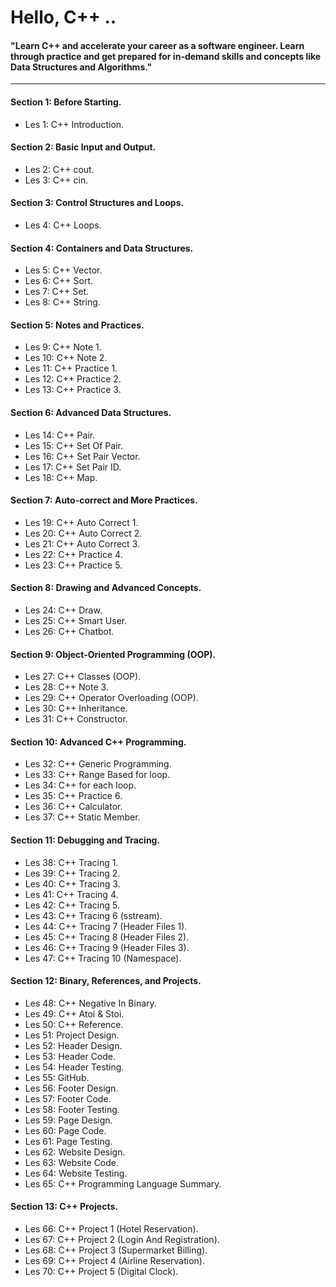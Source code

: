# Hello, C++ ..

#### "Learn C++ and accelerate your career as a software engineer. Learn through practice and get prepared for in-demand skills and concepts like Data Structures and Algorithms."

---

#### Section 1: Before Starting.

- Les 1: C++ Introduction.

#### Section 2: Basic Input and Output.

- Les 2: C++ cout.
- Les 3: C++ cin.

#### Section 3: Control Structures and Loops.

- Les 4: C++ Loops.

#### Section 4: Containers and Data Structures.

- Les 5: C++ Vector.
- Les 6: C++ Sort.
- Les 7: C++ Set.
- Les 8: C++ String.

#### Section 5: Notes and Practices.

- Les 9: C++ Note 1.
- Les 10: C++ Note 2.
- Les 11: C++ Practice 1.
- Les 12: C++ Practice 2.
- Les 13: C++ Practice 3.

#### Section 6: Advanced Data Structures.

- Les 14: C++ Pair.
- Les 15: C++ Set Of Pair.
- Les 16: C++ Set Pair Vector.
- Les 17: C++ Set Pair ID.
- Les 18: C++ Map.

#### Section 7: Auto-correct and More Practices.

- Les 19: C++ Auto Correct 1.
- Les 20: C++ Auto Correct 2.
- Les 21: C++ Auto Correct 3.
- Les 22: C++ Practice 4.
- Les 23: C++ Practice 5.

#### Section 8: Drawing and Advanced Concepts.

- Les 24: C++ Draw.
- Les 25: C++ Smart User.
- Les 26: C++ Chatbot.

#### Section 9: Object-Oriented Programming (OOP).

- Les 27: C++ Classes (OOP).
- Les 28: C++ Note 3.
- Les 29: C++ Operator Overloading (OOP).
- Les 30: C++ Inheritance.
- Les 31: C++ Constructor.

#### Section 10: Advanced C++ Programming.

- Les 32: C++ Generic Programming.
- Les 33: C++ Range Based for loop.
- Les 34: C++ for each loop.
- Les 35: C++ Practice 6.
- Les 36: C++ Calculator.
- Les 37: C++ Static Member.

#### Section 11: Debugging and Tracing.

- Les 38: C++ Tracing 1.
- Les 39: C++ Tracing 2.
- Les 40: C++ Tracing 3.
- Les 41: C++ Tracing 4.
- Les 42: C++ Tracing 5.
- Les 43: C++ Tracing 6 (sstream).
- Les 44: C++ Tracing 7 (Header Files 1).
- Les 45: C++ Tracing 8 (Header Files 2).
- Les 46: C++ Tracing 9 (Header Files 3).
- Les 47: C++ Tracing 10 (Namespace).

#### Section 12: Binary, References, and Projects.

- Les 48: C++ Negative In Binary.
- Les 49: C++ Atoi & Stoi.
- Les 50: C++ Reference.
- Les 51: Project Design.
- Les 52: Header Design.
- Les 53: Header Code.
- Les 54: Header Testing.
- Les 55: GitHub.
- Les 56: Footer Design.
- Les 57: Footer Code.
- Les 58: Footer Testing.
- Les 59: Page Design.
- Les 60: Page Code.
- Les 61: Page Testing.
- Les 62: Website Design.
- Les 63: Website Code.
- Les 64: Website Testing.
- Les 65: C++ Programming Language Summary.

#### Section 13: C++ Projects.

- Les 66: C++ Project 1 (Hotel Reservation).
- Les 67: C++ Project 2 (Login And Registration).
- Les 68: C++ Project 3 (Supermarket Billing).
- Les 69: C++ Project 4 (Airline Reservation).
- Les 70: C++ Project 5 (Digital Clock).
